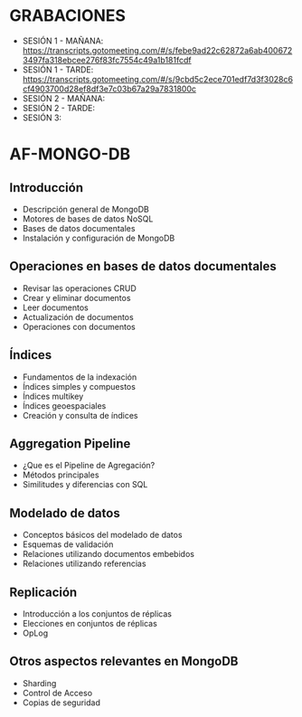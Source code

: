 # GRABACIONES 

- SESIÓN 1 - MAÑANA: https://transcripts.gotomeeting.com/#/s/febe9ad22c62872a6ab4006723497fa318ebcee276f83fc7554c49a1b181fcdf
- SESIÓN 1 - TARDE: https://transcripts.gotomeeting.com/#/s/9cbd5c2ece701edf7d3f3028c6cf4903700d28ef8df3e7c03b67a29a7831800c
- SESIÓN 2 - MAÑANA:
- SESIÓN 2 - TARDE:
- SESIÓN 3: 

# AF-MONGO-DB

## Introducción 

- Descripción general de MongoDB
- Motores de bases de datos NoSQL
- Bases de datos documentales
- Instalación y configuración de MongoDB

## Operaciones en bases de datos documentales

- Revisar las operaciones CRUD
- Crear y eliminar documentos
- Leer documentos
- Actualización de documentos
- Operaciones con documentos

## Índices

- Fundamentos de la indexación
- Índices simples y compuestos
- Índices multikey
- Índices geoespaciales        
- Creación y consulta de índices

## Aggregation Pipeline

- ¿Que es el Pipeline de Agregación?
- Métodos principales
- Similitudes y diferencias con SQL

## Modelado de datos

- Conceptos básicos del modelado de datos
- Esquemas de validación
- Relaciones utilizando documentos embebidos
- Relaciones utilizando referencias

## Replicación

- Introducción a los conjuntos de réplicas
- Elecciones en conjuntos de réplicas
- OpLog

## Otros aspectos relevantes en MongoDB

- Sharding
- Control de Acceso
- Copias de seguridad

